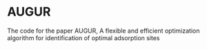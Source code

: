 # AUGUR
The code for the paper AUGUR, A flexible and efficient optimization algorithm for identification of optimal adsorption sites
